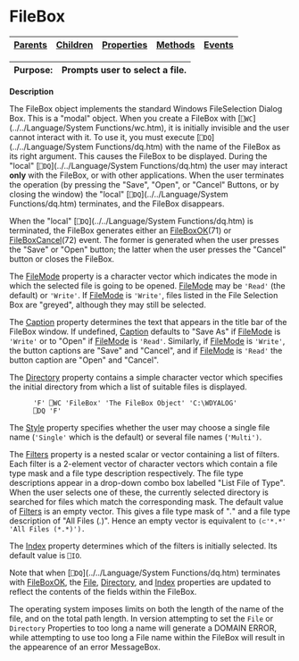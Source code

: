 




<h1 class="heading"><span class="name">FileBox</span></h1>

| [Parents](../ParentLists/FileBox.htm) | [Children](../ChildLists/FileBox.htm) | [Properties](../PropLists/FileBox.htm) | [Methods](../MethodLists/FileBox.htm) | [Events](../EventLists/FileBox.htm) |
| --- | --- | --- | --- | ---  |


| Purpose: | Prompts user to select a file. |
| --- | ---  |


**Description**


The FileBox object implements the standard Windows FileSelection Dialog Box. This is a "modal" object. When you create a FileBox with [`⎕WC`](../../Language/System Functions/wc.htm), it is initially invisible and the user cannot interact with it. To use it, you must execute [`⎕DQ`](../../Language/System Functions/dq.htm) with the name of the FileBox as its right argument. This causes the FileBox to be displayed. During the "local" [`⎕DQ`](../../Language/System Functions/dq.htm) the user may interact **only** with the FileBox, or with other applications. When the user terminates the operation (by pressing the "Save", "Open", or "Cancel" Buttons, or by closing the window) the "local" [`⎕DQ`](../../Language/System Functions/dq.htm) terminates, and the FileBox disappears.



When the "local" [`⎕DQ`](../../Language/System Functions/dq.htm) is terminated, the FileBox generates either an [FileBoxOK](./fileboxok.md)(71) or [FileBoxCancel](./fileboxcancel.md)(72) event. The former is generated when the user presses the "Save" or "Open" button; the latter when the user presses the "Cancel" button or closes the FileBox.


The [FileMode](./filemode.md) property is a character vector which indicates the mode in which the selected file is going to be opened. [FileMode](./filemode.md) may be `'Read'` (the default) or `'Write'`. If [FileMode](./filemode.md) is `'Write'`, files listed in the File Selection Box are "greyed", although they may still be selected.


The [Caption](./caption.md) property determines the text that appears in the title bar of the FileBox window. If undefined, [Caption](./caption.md) defaults to "Save As" if [FileMode](./filemode.md) is `'Write'` or to "Open" if [FileMode](./filemode.md) is `'Read'`. Similarly, if [FileMode](./filemode.md) is `'Write'`, the button captions are "Save" and "Cancel", and if [FileMode](./filemode.md) is `'Read'` the button caption are "Open" and "Cancel".


The [Directory](./directory.md) property contains a simple character vector which specifies the initial directory from which a list of suitable files is displayed.
```apl
      'F' ⎕WC 'FileBox' 'The FileBox Object' 'C:\WDYALOG'
      ⎕DQ 'F'
```


The [Style](./style.md) property specifies whether the user may choose a single file name (`'Single'`  which is the default) or several file names (`'Multi')`.


The [Filters](./filters.md) property is a nested scalar or vector containing a list of filters. Each filter is a 2-element vector of character vectors which contain a file type mask and a file type description respectively. The file type descriptions appear in a drop-down combo box labelled "List File of Type". When the user selects one of these, the currently selected directory is searched for files which match the corresponding mask. The default value of [Filters](./filters.md) is an empty vector. This gives a file type mask of "*.*" and a file type description of "All Files (*.*)". Hence an empty vector is equivalent to `(⊂'*.*' 'All Files (*.*)').`


The [Index](./index.md) property determines which of the filters is initially selected. Its default value is `⎕IO`.


Note that when [`⎕DQ`](../../Language/System Functions/dq.htm) terminates with [FileBoxOK](./fileboxok.md), the [File](./file.md), [Directory](./directory.md), and [Index](./index.md) properties are updated to reflect the contents of the fields within the FileBox.


The operating system imposes limits on both the length of the name of the file, and on the total path length. In version attempting to set the `File` or `Directory` Properties to too long a name will generate a DOMAIN ERROR, while attempting to use too long a File name within the FileBox will result in the appearence of an error MessageBox.


